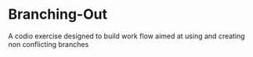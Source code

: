 # Branching-Out
A codio exercise designed to build work flow aimed at using and creating non conflicting branches
